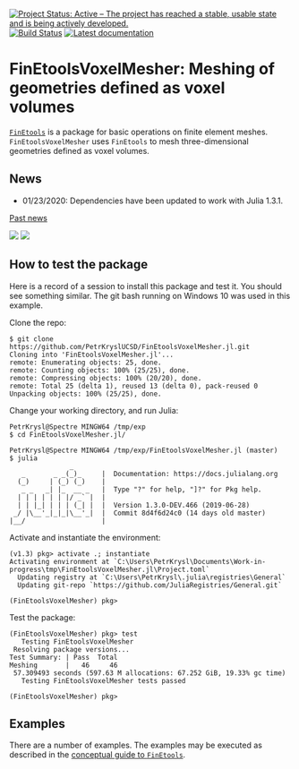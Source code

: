 [![Project Status: Active – The project has reached a stable, usable state and is being actively developed.](http://www.repostatus.org/badges/latest/active.svg)](http://www.repostatus.org/#active)
[![Build Status](https://travis-ci.com/PetrKryslUCSD/FinEtoolsVoxelMesher.jl.svg?branch=master)](https://travis-ci.com/PetrKryslUCSD/FinEtoolsVoxelMesher.jl)
[![Latest documentation](https://img.shields.io/badge/docs-latest-blue.svg)](https://petrkryslucsd.github.io/FinEtoolsVoxelMesher.jl/dev)

# FinEtoolsVoxelMesher: Meshing of geometries defined as voxel volumes


[`FinEtools`](https://github.com/PetrKryslUCSD/FinEtools.jl.git) is a package
for basic operations on finite element meshes. `FinEtoolsVoxelMesher` uses `FinEtools` to mesh three-dimensional geometries defined as voxel volumes.

## News

- 01/23/2020: Dependencies have been updated to work with Julia 1.3.1.

[Past news](oldnews.md)


<img src="http://hogwarts.ucsd.edu/~pkrysl/site.images/Labrador.png">
<img src="http://hogwarts.ucsd.edu/~pkrysl/site.images/Labrador-teeth-30.png">

## How to test the package

Here is a record of a session to install this package and test it. You should
see something similar. The git bash running on Windows 10 was used in this
example.

Clone the repo:
```
$ git clone https://github.com/PetrKryslUCSD/FinEtoolsVoxelMesher.jl.git
Cloning into 'FinEtoolsVoxelMesher.jl'...
remote: Enumerating objects: 25, done.
remote: Counting objects: 100% (25/25), done.
remote: Compressing objects: 100% (20/20), done.
remote: Total 25 (delta 1), reused 13 (delta 0), pack-reused 0
Unpacking objects: 100% (25/25), done.
```
Change your working directory, and run Julia:
```
PetrKrysl@Spectre MINGW64 /tmp/exp
$ cd FinEtoolsVoxelMesher.jl/

PetrKrysl@Spectre MINGW64 /tmp/exp/FinEtoolsVoxelMesher.jl (master)
$ julia
               _
   _       _ _(_)_     |  Documentation: https://docs.julialang.org
  (_)     | (_) (_)    |
   _ _   _| |_  __ _   |  Type "?" for help, "]?" for Pkg help.
  | | | | | | |/ _` |  |
  | | |_| | | | (_| |  |  Version 1.3.0-DEV.466 (2019-06-28)
 _/ |\__'_|_|_|\__'_|  |  Commit 8d4f6d24c0 (14 days old master)
|__/                   |
```
Activate and instantiate the environment:
```
(v1.3) pkg> activate .; instantiate
Activating environment at `C:\Users\PetrKrysl\Documents\Work-in-progress\tmp\FinEtoolsVoxelMesher.jl\Project.toml`
  Updating registry at `C:\Users\PetrKrysl\.julia\registries\General`
  Updating git-repo `https://github.com/JuliaRegistries/General.git`

(FinEtoolsVoxelMesher) pkg>
```
Test the package:
```
(FinEtoolsVoxelMesher) pkg> test
   Testing FinEtoolsVoxelMesher
 Resolving package versions...
Test Summary: | Pass  Total
Meshing       |   46     46
 57.309493 seconds (597.63 M allocations: 67.252 GiB, 19.33% gc time)
   Testing FinEtoolsVoxelMesher tests passed

(FinEtoolsVoxelMesher) pkg>
```

## Examples


There are a number of examples. The examples may
be executed as described in the  [conceptual guide to
`FinEtools`](https://petrkryslucsd.github.io/FinEtools.jl/latest).
